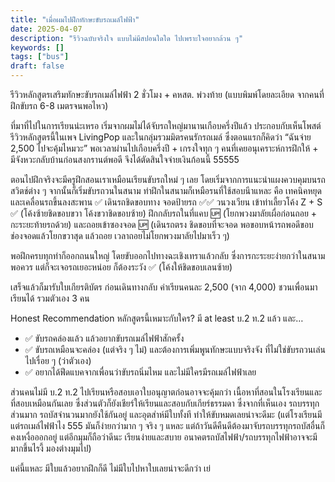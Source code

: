 ```yaml
---
title: "เมื่อผมไปฝึกทักษะขับรถเมล์ไฟฟ้า"
date: 2025-04-07
description: "รีวิวฉบับจริงใจ แบบไม่มีสปอนใดใด ไปเพราะใจอยากล้วน ๆ"
keywords: []
tags: ["bus"]
draft: false
---
```


รีวิวหลักสูตรเสริมทักษะขับรถเมล์ไฟฟ้า 2 ชั่วโมง + คหสต. พ่วงท้าย
(แบบพิมพ์โดยละเอียด จากคนที่ฝึกขับรถ 6-8 เมตรจนพอไหว)

ที่มาที่ไปในการเรียนน่ะเหรอ
เริ่มจากผมไม่ได้จับรถใหญ่มานานเกือบครึ่งปีแล้ว ประกอบกับเห็นโพสต์รีวิวหลักสูตรนี้ในเพจ LivingPop และในกลุ่มรวมมิตรคนรักรถเมล์ ซึ่งตอนแรกก็คิดว่า “ฉันจ่าย 2,500 ไปจะคุ้มไหมวะ” พอเวลาผ่านไปเกือบครึ่งปี + เกรงใจทุก ๆ คนที่เคยอนุเคราะห์การฝึกให้ + มีจังหวะกลับบ้านก่อนสงกรานต์พอดี จึงได้ตัดสินใจจ่ายเงินก้อนนี้ 55555

ตอนไปฝึกจริงจะมีครูฝึกสอนเราเหมือนเรียนขับรถใหม่ ๆ เลย โดยเริ่มจากการแนะนำแผงควบคุมบนรถ สวิตช์ต่าง ๆ 
จากนั้นก็เริ่มขับรถวนในสนาม ท่าฝึกในสนามก็เหมือรนที่ใช้สอบนีาแหละ คือ เทคนิคหยุดและเคลื่อนรถขึ้นลงสะพาน ✅ เดินรถชิดขอบทาง จอดป้ายรถ ✅✅ วนวงเวียน เข้าท่าเลี้ยวโค้ง Z + S ✅ (โค้งซ้ายชิดขอบขวา โค้งขวาชิดขอบซ้าย) ฝึกกลับรถในที่แคบ 🆙 (โยกพวงมาลัยเผื่อก่อนถอย + กะระยะท้ายรถด้วย) และถอยเข้าซองจอด 🆙 (เดินรถตรง ชิดขอบที่จะจอด พอขอบหน้ารถพอดีขอบช่องจอดแล้วโยกขวาสุด แล้วถอย เวลาถอยไม่โยกพวงมาลัยไปมาเร็ว ๆ)

พอฝึกครบทุกท่าก็ออกถนนใหญ่ โดยขับออกไปทางฉะเชิงเทราแล้วกลับ ซึ่งการกะระยะง่ายกว่าในสนามพอควร แต่ก็จะเจอรถเยอะหน่อย ก็ต้องระวัง ✅ (โค้งให้ชิดขอบเลนซ้าย)

เสร็จแล้วก็มารับใบเกียรติบัตร ก่อนเดินทางกลับ
ค่าเรียนคนละ 2,500 (จาก 4,000)
ชวนเพื่อนมาเรียนได้ รวมตัวเอง 3 คน

Honest Recommendation หลักสูตรนี้เหมาะกับใคร?
มี at least บ.2 ท.2 แล้ว และ…
- ✅ ขับรถคล่องแล้ว แล้วอยากขับรถเมล์ไฟฟ้าสักครั้ง
- ✅ ขับรถเหมือนจะคล่อง (แต่จริง ๆ ไม่) และต้องการเพิ่มพูนทักษะแบบจริงจัง ที่ไม่ใช่ขับรถวนเล่นไปเรื่อย ๆ (ว่าตัวเอง)
- ✅ อยากได้ฟีดแบคจากเพื่อนว่าขับรถนิ่มไหม และไม่มีใครมีรถเมล์ไฟฟ้าเลย

ส่วนคนไม่มี บ.2 ท.2 ไปเรียนหรือสอบเอาใบอนุญาตก่อนอาจจะคุ้มกว่า เนื้อหาที่สอนในโรงเรียนและที่สอบเหมือนกันเลย
ซึ่งส่วนตัวก็ยังเชียร์ให้เรียนและสอบกับเกียร์ธรรมดา ซึ่งจากที่เห็นเอง รถบรรทุกส่วนมาก รถบัสจำนวนมากยังใช้กันอยู่ และอุตส่าห์มีใบทั้งที ทำให้ขับหมดเลยน่าจะดีมะ
(แต่โรงเรียนมีแต่รถเมล์ไฟฟ้าไง 555 มันก็ง่ายกว่ามาก ๆ จริง ๆ แหละ แต่ถ้าวันดีคืนดีต้องมาจับรถบรรทุกรถบัสอื่นก็คงเหงื่อออกอยู่ 
แต่อีกมุมก็ถือว่าดีนะ เรียนง่ายและสบาย อนาคตรถบัสไฟฟ้า/รถบรรทุกไฟฟ้าอาจจะมีมากขึ้นไรงี้ มองต่างมุมไป)

แค่นี้แหละ มีใบแล้วอยากฝึกก็ดี ไม่มีใบไปหาใบเลยน่าจะดีกว่า เย่
